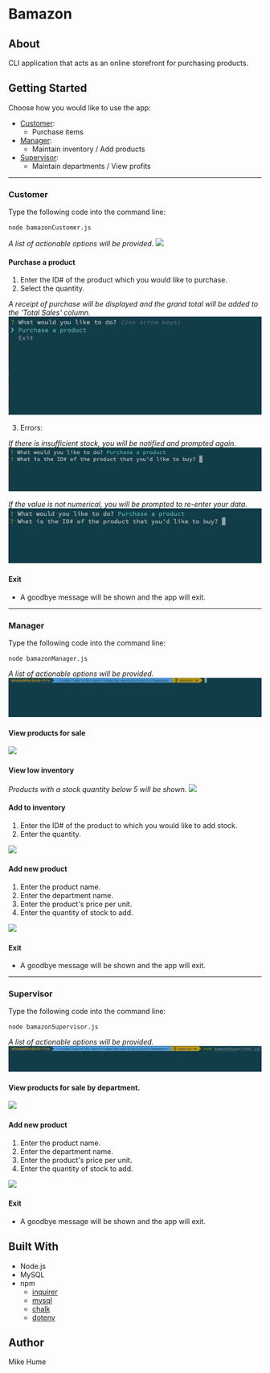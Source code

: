 # Bamazon

## About
CLI application that acts as an online storefront for purchasing products. 

## Getting Started
Choose how you would like to use the app:
-   [Customer](#customer):
    -   Purchase items
-   [Manager](#manager):
    -   Maintain inventory / Add products
-   [Supervisor](#supervisor):
    -   Maintain departments / View profits

___
### <a name="customer"></a> Customer
Type the following code into the command line:
```
node bamazonCustomer.js
```
*A list of actionable options will be provided.*
![](gifs/customer.gif)


#### Purchase a product
1.  Enter the ID# of the product which you would like to purchase.
2.  Select the quantity.

*A receipt of purchase will be displayed and the grand total will be added to the 'Total Sales' column.*
![](gifs/purchase.gif)

3. Errors:

*If there is insufficient stock, you will be notified and prompted again.*
![](gifs/insufficient-qty.gif)

*If the value is not numerical, you will be prompted to re-enter your data.*
![](gifs/invalid-num.gif)

#### Exit
-   A goodbye message will be shown and the app will exit.

___
### <a name="manager"></a> Manager
Type the following code into the command line:
```
node bamazonManager.js
```
*A list of actionable options will be provided.*
![](gifs/manager.gif)

#### View products for sale
![](gifs/manager-view-products.gif)

#### View low inventory
*Products with a stock quantity below 5 will be shown.*
![](gifs/manager-low-inventory.gif)

#### Add to inventory
1.  Enter the ID# of the product to which you would like to add stock.
2.  Enter the quantity.

![](gifs/manager-add-inventory.gif)

#### Add new product
1.  Enter the product name.
2.  Enter the department name.
3.  Enter the product's price per unit.
4.  Enter the quantity of stock to add.

![](gifs/manager-add-product.gif)

#### Exit
-   A goodbye message will be shown and the app will exit.

___
### <a name="supervisor"></a> Supervisor
Type the following code into the command line:
```
node bamazonSupervisor.js
```
*A list of actionable options will be provided.*
![](gifs/supervisor.gif)

#### View products for sale by department.

![](gifs/supervisor-view-products.gif)

#### Add new product
1.  Enter the product name.
2.  Enter the department name.
3.  Enter the product's price per unit.
4.  Enter the quantity of stock to add.

![](gifs/manager-add-product.gif)

#### Exit
-   A goodbye message will be shown and the app will exit.


## Built With
* Node.js
* MySQL
* npm
    * [inquirer](https://www.npmjs.com/package/inquirer)
    * [mysql](https://www.npmjs.com/package/mysql)
    * [chalk](https://www.npmjs.com/package/chalk)
    * [dotenv](https://www.npmjs.com/package/dotenv)

## Author
Mike Hume
